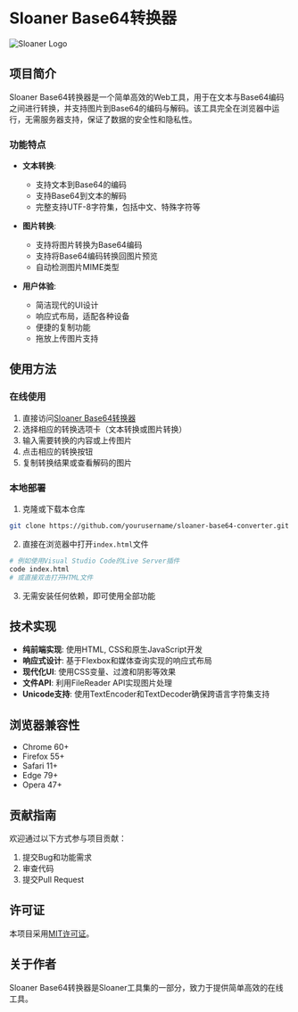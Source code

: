 # Sloaner Base64转换器

![Sloaner Logo](https://img.shields.io/badge/Sloaner-Base64转换器-3a86ff?style=for-the-badge&logo=data:image/svg+xml;base64,PHN2ZyB4bWxucz0iaHR0cDovL3d3dy53My5vcmcvMjAwMC9zdmciIHdpZHRoPSIyNCIgaGVpZ2h0PSIyNCIgdmlld0JveD0iMCAwIDI0IDI0IiBmaWxsPSJub25lIiBzdHJva2U9IiNmZmZmZmYiIHN0cm9rZS13aWR0aD0iMiIgc3Ryb2tlLWxpbmVjYXA9InJvdW5kIiBzdHJva2UtbGluZWpvaW49InJvdW5kIj48cGF0aCBkPSJNOCAxMGwxMi0xMCIvPjxwYXRoIGQ9Ik0yMCA0djE2Ii8+PHBhdGggZD0iTTQgNGExIDEgMCAwIDAgLTEgMXYxMGExIDEgMCAwIDAgMSAxaDE2Ii8+PC9zdmc+)

## 项目简介

Sloaner Base64转换器是一个简单高效的Web工具，用于在文本与Base64编码之间进行转换，并支持图片到Base64的编码与解码。该工具完全在浏览器中运行，无需服务器支持，保证了数据的安全性和隐私性。

### 功能特点

- **文本转换**: 
  - 支持文本到Base64的编码
  - 支持Base64到文本的解码
  - 完整支持UTF-8字符集，包括中文、特殊字符等

- **图片转换**:
  - 支持将图片转换为Base64编码
  - 支持将Base64编码转换回图片预览
  - 自动检测图片MIME类型

- **用户体验**:
  - 简洁现代的UI设计
  - 响应式布局，适配各种设备
  - 便捷的复制功能
  - 拖放上传图片支持

## 使用方法

### 在线使用

1. 直接访问[Sloaner Base64转换器](https://sloaner.com/tools/base64)
2. 选择相应的转换选项卡（文本转换或图片转换）
3. 输入需要转换的内容或上传图片
4. 点击相应的转换按钮
5. 复制转换结果或查看解码的图片

### 本地部署

1. 克隆或下载本仓库
```bash
git clone https://github.com/yourusername/sloaner-base64-converter.git
```

2. 直接在浏览器中打开`index.html`文件
```bash
# 例如使用Visual Studio Code的Live Server插件
code index.html
# 或直接双击打开HTML文件
```

3. 无需安装任何依赖，即可使用全部功能

## 技术实现

- **纯前端实现**: 使用HTML, CSS和原生JavaScript开发
- **响应式设计**: 基于Flexbox和媒体查询实现的响应式布局
- **现代化UI**: 使用CSS变量、过渡和阴影等效果
- **文件API**: 利用FileReader API实现图片处理
- **Unicode支持**: 使用TextEncoder和TextDecoder确保跨语言字符集支持

## 浏览器兼容性

- Chrome 60+
- Firefox 55+
- Safari 11+
- Edge 79+
- Opera 47+

## 贡献指南

欢迎通过以下方式参与项目贡献：

1. 提交Bug和功能需求
2. 审查代码
3. 提交Pull Request

## 许可证

本项目采用[MIT许可证](LICENSE)。

## 关于作者

Sloaner Base64转换器是Sloaner工具集的一部分，致力于提供简单高效的在线工具。 